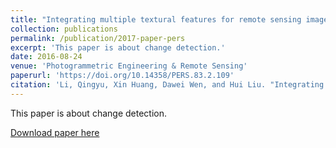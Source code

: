 ```yaml
---
title: "Integrating multiple textural features for remote sensing image change detection"
collection: publications
permalink: /publication/2017-paper-pers
excerpt: 'This paper is about change detection.'
date: 2016-08-24
venue: 'Photogrammetric Engineering & Remote Sensing'
paperurl: 'https://doi.org/10.14358/PERS.83.2.109'
citation: 'Li, Qingyu, Xin Huang, Dawei Wen, and Hui Liu. "Integrating multiple textural features for remote sensing image change detection." Photogrammetric Engineering & Remote Sensing 83, no. 2 (2017): 109-121.'
---
```

This paper is about change detection.

[Download paper here](https://github.com/lqycrystal/qingyuli.github.io/tree/main/files/2017-paper-pers.pdf)

